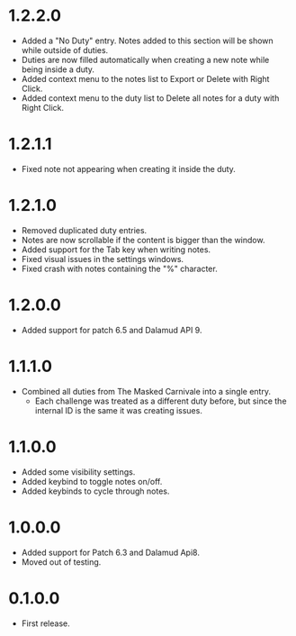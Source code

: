 # 1.2.2.0
- Added a "No Duty" entry. Notes added to this section will be shown while outside of duties.
- Duties are now filled automatically when creating a new note while being inside a duty.
- Added context menu to the notes list to Export or Delete with Right Click.
- Added context menu to the duty list to Delete all notes for a duty with Right Click.

# 1.2.1.1
- Fixed note not appearing when creating it inside the duty.

# 1.2.1.0
- Removed duplicated duty entries.
- Notes are now scrollable if the content is bigger than the window.
- Added support for the Tab key when writing notes.
- Fixed visual issues in the settings windows.
- Fixed crash with notes containing the "%" character.

# 1.2.0.0
- Added support for patch 6.5 and Dalamud API 9.

# 1.1.1.0
- Combined all duties from The Masked Carnivale into a single entry.
  + Each challenge was treated as a different duty before, but since the internal ID is the same it was creating issues.

# 1.1.0.0
- Added some visibility settings.
- Added keybind to toggle notes on/off.
- Added keybinds to cycle through notes.

# 1.0.0.0
- Added support for Patch 6.3 and Dalamud Api8.
- Moved out of testing.

# 0.1.0.0
- First release.